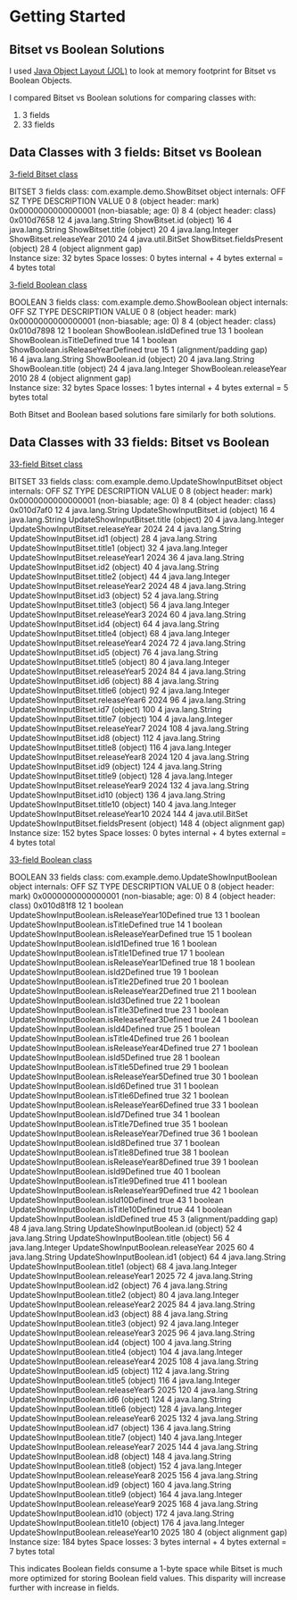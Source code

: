 # Getting Started

## Bitset vs Boolean Solutions
I used [Java Object Layout (JOL)](https://mvnrepository.com/artifact/org.openjdk.jol/jol-core) to look at memory footprint for Bitset vs Boolean Objects. 

I compared Bitset vs Boolean solutions for comparing classes with: 
1. 3 fields 
2. 33 fields

## Data Classes with 3 fields: Bitset vs Boolean

[3-field Bitset class](https://github.com/krutikavk/sparse-update-analysis/blob/main/demo/src/main/java/com/example/demo/ShowBitset.java)

BITSET 3 fields class:
com.example.demo.ShowBitset object internals:
OFF  SZ                TYPE DESCRIPTION                VALUE
0    8                     (object header: mark)      0x0000000000000001 (non-biasable; age: 0)
8    4                     (object header: class)     0x010d7658
12   4    java.lang.String ShowBitset.id              (object)
16   4    java.lang.String ShowBitset.title           (object)
20   4   java.lang.Integer ShowBitset.releaseYear     2010
24   4    java.util.BitSet ShowBitset.fieldsPresent   (object)
28   4                     (object alignment gap)     
Instance size: 32 bytes
Space losses: 0 bytes internal + 4 bytes external = 4 bytes total

[3-field Boolean class](https://github.com/krutikavk/sparse-update-analysis/blob/main/demo/src/main/java/com/example/demo/ShowBoolean.java)

BOOLEAN 3 fields class:
com.example.demo.ShowBoolean object internals:
OFF  SZ                TYPE DESCRIPTION                        VALUE
0    8                     (object header: mark)              0x0000000000000001 (non-biasable; age: 0)
8    4                     (object header: class)             0x010d7898
12   1             boolean ShowBoolean.isIdDefined            true
13   1             boolean ShowBoolean.isTitleDefined         true
14   1             boolean ShowBoolean.isReleaseYearDefined   true
15   1                     (alignment/padding gap)            
16   4    java.lang.String ShowBoolean.id                     (object)
20   4    java.lang.String ShowBoolean.title                  (object)
24   4   java.lang.Integer ShowBoolean.releaseYear            2010
28   4                     (object alignment gap)             
Instance size: 32 bytes
Space losses: 1 bytes internal + 4 bytes external = 5 bytes total

Both Bitset and Boolean based solutions fare similarly for both solutions.



## Data Classes with 33 fields: Bitset vs Boolean

[33-field Bitset class](https://github.com/krutikavk/sparse-update-analysis/blob/main/demo/src/main/java/com/example/demo/UpdateShowInputBitset.java)

BITSET 33 fields class:
com.example.demo.UpdateShowInputBitset object internals:
OFF  SZ                TYPE DESCRIPTION                           VALUE
0     8                     (object header: mark)                 0x0000000000000001 (non-biasable; age: 0)
8     4                     (object header: class)                0x010d7af0
12    4    java.lang.String UpdateShowInputBitset.id              (object)
16    4    java.lang.String UpdateShowInputBitset.title           (object)
20    4   java.lang.Integer UpdateShowInputBitset.releaseYear     2024
24    4    java.lang.String UpdateShowInputBitset.id1             (object)
28    4    java.lang.String UpdateShowInputBitset.title1          (object)
32    4   java.lang.Integer UpdateShowInputBitset.releaseYear1    2024
36    4    java.lang.String UpdateShowInputBitset.id2             (object)
40    4    java.lang.String UpdateShowInputBitset.title2          (object)
44    4   java.lang.Integer UpdateShowInputBitset.releaseYear2    2024
48    4    java.lang.String UpdateShowInputBitset.id3             (object)
52    4    java.lang.String UpdateShowInputBitset.title3          (object)
56    4   java.lang.Integer UpdateShowInputBitset.releaseYear3    2024
60    4    java.lang.String UpdateShowInputBitset.id4             (object)
64    4    java.lang.String UpdateShowInputBitset.title4          (object)
68    4   java.lang.Integer UpdateShowInputBitset.releaseYear4    2024
72    4    java.lang.String UpdateShowInputBitset.id5             (object)
76    4    java.lang.String UpdateShowInputBitset.title5          (object)
80    4   java.lang.Integer UpdateShowInputBitset.releaseYear5    2024
84    4    java.lang.String UpdateShowInputBitset.id6             (object)
88    4    java.lang.String UpdateShowInputBitset.title6          (object)
92    4   java.lang.Integer UpdateShowInputBitset.releaseYear6    2024
96    4    java.lang.String UpdateShowInputBitset.id7             (object)
100   4    java.lang.String UpdateShowInputBitset.title7          (object)
104   4   java.lang.Integer UpdateShowInputBitset.releaseYear7    2024
108   4    java.lang.String UpdateShowInputBitset.id8             (object)
112   4    java.lang.String UpdateShowInputBitset.title8          (object)
116   4   java.lang.Integer UpdateShowInputBitset.releaseYear8    2024
120   4    java.lang.String UpdateShowInputBitset.id9             (object)
124   4    java.lang.String UpdateShowInputBitset.title9          (object)
128   4   java.lang.Integer UpdateShowInputBitset.releaseYear9    2024
132   4    java.lang.String UpdateShowInputBitset.id10            (object)
136   4    java.lang.String UpdateShowInputBitset.title10         (object)
140   4   java.lang.Integer UpdateShowInputBitset.releaseYear10   2024
144   4    java.util.BitSet UpdateShowInputBitset.fieldsPresent   (object)
148   4                     (object alignment gap)                
Instance size: 152 bytes
Space losses: 0 bytes internal + 4 bytes external = 4 bytes total


[33-field Boolean class](https://github.com/krutikavk/sparse-update-analysis/blob/main/demo/src/main/java/com/example/demo/UpdateShowInputBoolean.java)

BOOLEAN 33 fields class:
com.example.demo.UpdateShowInputBoolean object internals:
OFF  SZ                TYPE DESCRIPTION                                     VALUE
0   8                     (object header: mark)                           0x0000000000000001 (non-biasable; age: 0)
8   4                     (object header: class)                          0x010d81f8
12   1             boolean UpdateShowInputBoolean.isReleaseYear10Defined   true
13   1             boolean UpdateShowInputBoolean.isTitleDefined           true
14   1             boolean UpdateShowInputBoolean.isReleaseYearDefined     true
15   1             boolean UpdateShowInputBoolean.isId1Defined             true
16   1             boolean UpdateShowInputBoolean.isTitle1Defined          true
17   1             boolean UpdateShowInputBoolean.isReleaseYear1Defined    true
18   1             boolean UpdateShowInputBoolean.isId2Defined             true
19   1             boolean UpdateShowInputBoolean.isTitle2Defined          true
20   1             boolean UpdateShowInputBoolean.isReleaseYear2Defined    true
21   1             boolean UpdateShowInputBoolean.isId3Defined             true
22   1             boolean UpdateShowInputBoolean.isTitle3Defined          true
23   1             boolean UpdateShowInputBoolean.isReleaseYear3Defined    true
24   1             boolean UpdateShowInputBoolean.isId4Defined             true
25   1             boolean UpdateShowInputBoolean.isTitle4Defined          true
26   1             boolean UpdateShowInputBoolean.isReleaseYear4Defined    true
27   1             boolean UpdateShowInputBoolean.isId5Defined             true
28   1             boolean UpdateShowInputBoolean.isTitle5Defined          true
29   1             boolean UpdateShowInputBoolean.isReleaseYear5Defined    true
30   1             boolean UpdateShowInputBoolean.isId6Defined             true
31   1             boolean UpdateShowInputBoolean.isTitle6Defined          true
32   1             boolean UpdateShowInputBoolean.isReleaseYear6Defined    true
33   1             boolean UpdateShowInputBoolean.isId7Defined             true
34   1             boolean UpdateShowInputBoolean.isTitle7Defined          true
35   1             boolean UpdateShowInputBoolean.isReleaseYear7Defined    true
36   1             boolean UpdateShowInputBoolean.isId8Defined             true
37   1             boolean UpdateShowInputBoolean.isTitle8Defined          true
38   1             boolean UpdateShowInputBoolean.isReleaseYear8Defined    true
39   1             boolean UpdateShowInputBoolean.isId9Defined             true
40   1             boolean UpdateShowInputBoolean.isTitle9Defined          true
41   1             boolean UpdateShowInputBoolean.isReleaseYear9Defined    true
42   1             boolean UpdateShowInputBoolean.isId10Defined            true
43   1             boolean UpdateShowInputBoolean.isTitle10Defined         true
44   1             boolean UpdateShowInputBoolean.isIdDefined              true
45   3                     (alignment/padding gap)                         
48   4    java.lang.String UpdateShowInputBoolean.id                       (object)
52   4    java.lang.String UpdateShowInputBoolean.title                    (object)
56   4   java.lang.Integer UpdateShowInputBoolean.releaseYear              2025
60   4    java.lang.String UpdateShowInputBoolean.id1                      (object)
64   4    java.lang.String UpdateShowInputBoolean.title1                   (object)
68   4   java.lang.Integer UpdateShowInputBoolean.releaseYear1             2025
72   4    java.lang.String UpdateShowInputBoolean.id2                      (object)
76   4    java.lang.String UpdateShowInputBoolean.title2                   (object)
80   4   java.lang.Integer UpdateShowInputBoolean.releaseYear2             2025
84   4    java.lang.String UpdateShowInputBoolean.id3                      (object)
88   4    java.lang.String UpdateShowInputBoolean.title3                   (object)
92   4   java.lang.Integer UpdateShowInputBoolean.releaseYear3             2025
96   4    java.lang.String UpdateShowInputBoolean.id4                      (object)
100   4    java.lang.String UpdateShowInputBoolean.title4                   (object)
104   4   java.lang.Integer UpdateShowInputBoolean.releaseYear4             2025
108   4    java.lang.String UpdateShowInputBoolean.id5                      (object)
112   4    java.lang.String UpdateShowInputBoolean.title5                   (object)
116   4   java.lang.Integer UpdateShowInputBoolean.releaseYear5             2025
120   4    java.lang.String UpdateShowInputBoolean.id6                      (object)
124   4    java.lang.String UpdateShowInputBoolean.title6                   (object)
128   4   java.lang.Integer UpdateShowInputBoolean.releaseYear6             2025
132   4    java.lang.String UpdateShowInputBoolean.id7                      (object)
136   4    java.lang.String UpdateShowInputBoolean.title7                   (object)
140   4   java.lang.Integer UpdateShowInputBoolean.releaseYear7             2025
144   4    java.lang.String UpdateShowInputBoolean.id8                      (object)
148   4    java.lang.String UpdateShowInputBoolean.title8                   (object)
152   4   java.lang.Integer UpdateShowInputBoolean.releaseYear8             2025
156   4    java.lang.String UpdateShowInputBoolean.id9                      (object)
160   4    java.lang.String UpdateShowInputBoolean.title9                   (object)
164   4   java.lang.Integer UpdateShowInputBoolean.releaseYear9             2025
168   4    java.lang.String UpdateShowInputBoolean.id10                     (object)
172   4    java.lang.String UpdateShowInputBoolean.title10                  (object)
176   4   java.lang.Integer UpdateShowInputBoolean.releaseYear10            2025
180   4                     (object alignment gap)                          
Instance size: 184 bytes
Space losses: 3 bytes internal + 4 bytes external = 7 bytes total


This indicates Boolean fields consume a 1-byte space while Bitset is much more optimized for storing Boolean field values. 
This disparity will increase further with increase in fields. 












